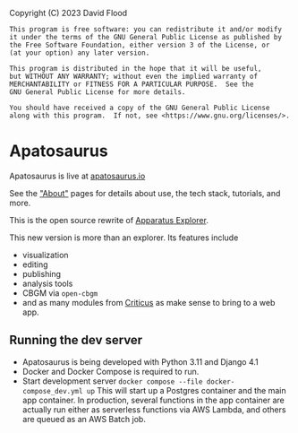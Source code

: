 Copyright (C) 2023  David Flood

    This program is free software: you can redistribute it and/or modify
    it under the terms of the GNU General Public License as published by
    the Free Software Foundation, either version 3 of the License, or
    (at your option) any later version.

    This program is distributed in the hope that it will be useful,
    but WITHOUT ANY WARRANTY; without even the implied warranty of
    MERCHANTABILITY or FITNESS FOR A PARTICULAR PURPOSE.  See the
    GNU General Public License for more details.

    You should have received a copy of the GNU General Public License
    along with this program.  If not, see <https://www.gnu.org/licenses/>.

# Apatosaurus

Apatosaurus is live at [apatosaurus.io](https://www.apatosaurus.io)

See the ["About"](https://www.apatosaurus.io/about/introduction/) pages for details about use, the tech stack, tutorials, and more.

This is the open source rewrite of [Apparatus Explorer](https://www.apparatusexplorer.com/).

This new version is more than an explorer. Its features include
- visualization
- editing
- publishing
- analysis tools
- CBGM via `open-cbgm`
- and as many modules from [Criticus](https://github.com/d-flood/criticus/) as make sense to bring to a web app.


## Running the dev server
- Apatosaurus is being developed with Python 3.11 and Django 4.1
- Docker and Docker Compose is required to run.
- Start development server `docker compose --file docker-compose_dev.yml up`
This will start up a Postgres container and the main app container. In production, several functions in the app container are actually run either as serverless functions via AWS Lambda, and others are queued as an AWS Batch job.

